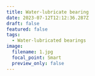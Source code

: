 ```yaml
---
title: Water-lubricate bearing
date: 2023-07-12T12:12:36.287Z
draft: false
featured: false
tags:
  - Water-lubricated bearings
image:
  filename: 1.jpg
  focal_point: Smart
  preview_only: false
---
```

